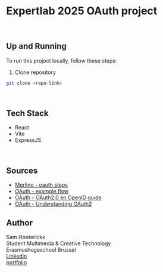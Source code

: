 # Expertlab 2025 OAuth project

<br>

## Up and Running
To run this project locally, follow these steps:
1. Clone repository
  ```sh
  git clone <repo-link>
```

<br>

## Tech Stack
- React
- Vite
- ExpressJS
  
<br>

## Sources 
- [Merlino - oauth steps](https://merlino.agency/blog/step-by-step-how-to-implement-oauth2-server-in-expressjs?utm_source=chatgpt.com)
- [OAuth - example flow](https://www.oauth.com/oauth2-servers/server-side-apps/example-flow/?utm_source=chatgpt.com)
- [OAuth - OAuth2.0 en OpenID guide](https://auth0.com/resources/ebooks/oauth-openid-connect-professional-guide/thankyou)
- [OAuth - Understanding OAuth2](https://medium.com/google-cloud+understanding-oauth2-and-building-a-basic-authorization-server-of-your-own-a-beginners-guide-cf7451a16f66)


## Author
Sam Hoeterickx <br>
Student Multimedia & Creative Technology <br>
Erasmushogeschool Brussel <br>
[Linkedin](https://www.linkedin.com/in/sam-hoeterickx/) <br>
[portfolio](https://www.samhoeterickx.be)


